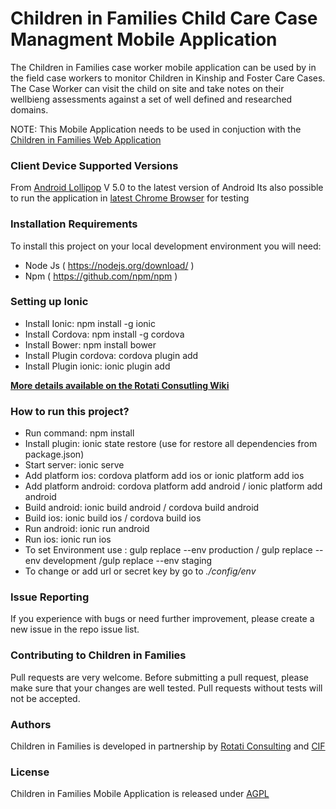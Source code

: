 # Children in Families Child Care Case Managment Mobile Application

The Children in Families case worker mobile application can be used by in the field case workers to monitor Children in Kinship and Foster Care Cases. The Case Worker can visit the child on site and take notes on their wellbieng assessments against a set of well defined and researched domains.

NOTE: This Mobile Application needs to be used in conjuction with the [Children in Families Web Application](https://github.com/rotati/children-in-families-web)

### Client Device Supported Versions

From [Android Lollipop](https://www.android.com/history/#/lollipop) V 5.0 to the latest version of Android
Its also possible to run the application in [latest Chrome Browser](https://www.google.com/chrome/browser/desktop/) for testing

### Installation Requirements

To install this project on your local development environment you will need:

* Node Js ( https://nodejs.org/download/ )
* Npm     ( https://github.com/npm/npm )

### Setting up Ionic

* Install Ionic: npm install -g ionic
* Install Cordova: npm install -g cordova
* Install Bower: npm install bower
* Install Plugin cordova: cordova plugin add <plugin-package-name>
* Install Plugin ionic: ionic plugin add <plugin-package-name>

**[More details available on the Rotati Consutling Wiki](https://github.com/rotati/wiki/wiki/Getting-Start-Mobile-Hybrid-App-with-Ionic)**

### How to run this project?

* Run command: npm install
* Install plugin: ionic state restore (use for restore all dependencies from package.json)
* Start server: ionic serve
* Add platform ios: cordova platform add ios or ionic platform add ios
* Add platform android: cordova platform add android / ionic platform add android
* Build android: ionic build android / cordova build android
* Build ios: ionic build ios / cordova build ios
* Run android: ionic run android
* Run ios: ionic run ios
* To set Environment use : gulp replace --env production / gulp replace --env development /gulp replace --env staging
* To change or add url or secret key by go to _./config/env_

### Issue Reporting

If you experience with bugs or need further improvement, please create a new issue in the repo issue list.

### Contributing to Children in Families

Pull requests are very welcome. Before submitting a pull request, please make sure that your changes are well tested. Pull requests without tests will not be accepted.

### Authors

Children in Families is developed in partnership by [Rotati Consulting](http://www.rotati.com) and [CIF](http://www.childreninfamilies.org)

### License

Children in Families Mobile Application is released under [AGPL](http://www.gnu.org/licenses/agpl-3.0-standalone.html)
